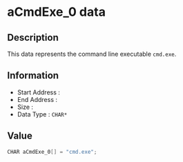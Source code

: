 # aCmdExe_0 data

## Description

This data represents the command line executable `cmd.exe`.

## Information

* Start Address : 
* End Address : 
* Size : 
* Data Type : `CHAR*`

## Value

```c
CHAR aCmdExe_0[] = "cmd.exe";
```


